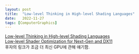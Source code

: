 ```yaml
---
layout: post
title:  "Low-level Thinking in High-level Shading Languages"
date:   2022-11-27
tags: [ComputerGraphics]
---            
```


[Low-level Thinking in High-level Shading Languages](https://www.humus.name/Articles/Persson_LowLevelThinking.pdf)           
[Low-level Shader Optimization for Next-Gen and DX11](https://www.humus.name/Articles/Persson_LowlevelShaderOptimization.pdf)                
후자의 링크가 조금 더 최신 GPU에 관해 얘기함.           